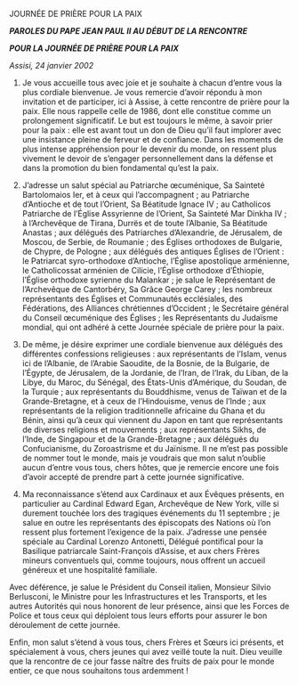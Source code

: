 JOURNÉE DE PRIÈRE POUR LA PAIX

***PAROLES DU PAPE JEAN PAUL II* *AU DÉBUT DE LA RENCONTRE***

***POUR LA JOURNÉE DE PRIÈRE POUR LA PAIX***

*Assisi, 24 janvier 2002*

1. Je vous accueille tous avec joie et je souhaite à chacun d’entre vous la plus cordiale bienvenue. Je vous remercie d’avoir répondu à mon invitation et de participer, ici à Assise, à cette rencontre de prière pour la paix. Elle nous rappelle celle de 1986, dont elle constitue comme un prolongement significatif. Le but est toujours le même, à savoir prier pour la paix : elle est avant tout un don de Dieu qu’il faut implorer avec une insistance pleine de ferveur et de confiance. Dans les moments de plus intense appréhension pour le devenir du monde, on ressent plus vivement le devoir de s’engager personnellement dans la défense et dans la promotion du bien fondamental qu’est la paix.

2. J’adresse un salut spécial au Patriarche œcuménique, Sa Sainteté Bartolomaios Ier, et à ceux qui l’accompagnent ; au Patriarche d’Antioche et de tout l’Orient, Sa Béatitude Ignace IV ; au Catholicos Patriarche de l’Église Assyrienne de l’Orient, Sa Sainteté Mar Dinkha IV ; à l’Archevêque de Tirana, Durrës et de toute l’Albanie, Sa Béatitude Anastas ; aux délégués des Patriarches d’Alexandrie, de Jérusalem, de Moscou, de Serbie, de Roumanie ; des Églises orthodoxes de Bulgarie, de Chypre, de Pologne ; aux délégués des antiques Églises de l’Orient : le Patriarcat syro-orthodoxe d’Antioche, l’Église apostolique arménienne, le Catholicossat arménien de Cilicie, l’Église orthodoxe d’Éthiopie, l’Église orthodoxe syrienne du Malankar ; je salue le Représentant de l’Archevêque de Cantorbéry, Sa Grâce George Carey ; les nombreux représentants des Églises et Communautés ecclésiales, des Fédérations, des Alliances chrétiennes d’Occident ; le Secrétaire général du Conseil œcuménique des Églises ; les Représentants du Judaïsme mondial, qui ont adhéré à cette Journée spéciale de prière pour la paix.

3. De même, je désire exprimer une cordiale bienvenue aux délégués des différentes confessions religieuses : aux représentants de l’Islam, venus ici de l’Albanie, de l’Arabie Saoudite, de la Bosnie, de la Bulgarie, de l’Égypte, de Jérusalem, de la Jordanie, de l’Iran, de l’Irak, du Liban, de la Libye, du Maroc, du Sénégal, des États-Unis d’Amérique, du Soudan, de la Turquie ; aux représentants du Bouddhisme, venus de Taïwan et de la Grande-Bretagne, et à ceux de l’Hindouisme, venus de l’Inde ; aux représentants de la religion traditionnelle africaine du Ghana et du Bénin, ainsi qu’à ceux qui viennent du Japon en tant que représentants de diverses religions et mouvements ; aux représentants Sikhs, de l’Inde, de Singapour et de la Grande-Bretagne ; aux délégués du Confucianisme, du Zoroastrisme et du Jaïnisme. Il ne m’est pas possible de nommer tout le monde, mais je voudrais que mon salut n’oublie aucun d’entre vous tous, chers hôtes, que je remercie encore une fois d’avoir accepté de prendre part à cette journée significative.

4. Ma reconnaissance s’étend aux Cardinaux et aux Évêques présents, en particulier au Cardinal Edward Egan, Archevêque de New York, ville si durement touchée lors des tragiques événements du 11 septembre ; je salue en outre les représentants des épiscopats des Nations où l’on ressent plus fortement l’exigence de la paix. J’adresse une pensée spéciale au Cardinal Lorenzo Antonetti, Délégué pontifical pour la Basilique patriarcale Saint-François d’Assise, et aux chers Frères mineurs conventuels qui, comme toujours, nous offrent un accueil généreux et une hospitalité familiale.

Avec déférence, je salue le Président du Conseil italien, Monsieur Silvio Berlusconi, le Ministre pour les Infrastructures et les Transports, et les autres Autorités qui nous honorent de leur présence, ainsi que les Forces de Police et tous ceux qui déploient tous leurs efforts pour assurer le bon déroulement de cette journée.

Enfin, mon salut s’étend à vous tous, chers Frères et Sœurs ici présents, et spécialement à vous, chers jeunes qui avez veillé toute la nuit. Dieu veuille que la rencontre de ce jour fasse naître des fruits de paix pour le monde entier, ce que nous souhaitons tous ardemment !